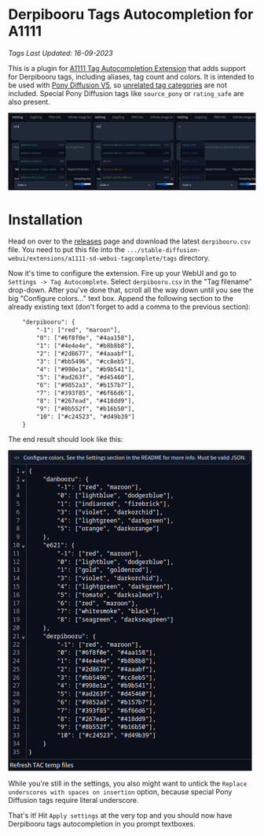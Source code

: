 # Derpibooru Tags Autocompletion for A1111

*Tags Last Updated: 16-09-2023*


This is a plugin for [A1111 Tag Autocompletion Extension](https://github.com/DominikDoom/a1111-sd-webui-tagcomplete) that adds support for Derpibooru tags, including aliases, tag count and colors. It is intended to be used with [Pony Diffusion V5](https://civitai.com/models/95367/pony-diffusion-v5), so [unrelated tag categories](https://derpibooru.org/tags?tq=category%3Aorigin+OR+category%3Aerror+OR+category%3Aspoiler) are not included. Special Pony Diffusion tags like `source_pony` or `rating_safe` are also present.

![Luna is objectively best princess](showcase.jpg)

# Installation
Head on over to the [releases](https://github.com/Siberpone/derpi-tac-a1111/releases/latest) page and download the latest `derpibooru.csv` file. You need to put this file into the `.../stable-diffusion-webui/extensions/a1111-sd-webui-tagcomplete/tags` directory.

Now it's time to configure the extension. Fire up your WebUI and go to `Settings -> Tag Autocomplete`. Select `derpibooru.csv` in the "Tag filename" drop-down. After you've done that, scroll all the way down until you see the big "Configure colors..." text box. Append the following section to the already existing text (don't forget to add a comma to the previous section):

```
    "derpibooru": {
        "-1": ["red", "maroon"],
        "0": ["#6f8f0e", "#4aa158"],
        "1": ["#4e4e4e", "#b8b8b8"],
        "2": ["#2d8677", "#4aaabf"],
        "3": ["#bb5496", "#cc8eb5"],
        "4": ["#998e1a", "#b9b541"],
        "5": ["#ad263f", "#d45460"],
        "6": ["#9852a3", "#b157b7"],
        "7": ["#393f85", "#6f66d6"],
        "8": ["#267ead", "#418dd9"],
        "9": ["#8b552f", "#b16b50"],
        "10": ["#c24523", "#d49b39"]
    }
```

The end result should look like this:

![Color Setup](color-setup.jpg)

While you're still in the settings, you also might want to untick the `Replace underscores with spaces on insertion` option, because special Pony Diffusion tags require literal underscore.

That's it! Hit `Apply settings` at the very top and you should now have Derpibooru tags autocompletion in you prompt textboxes.
